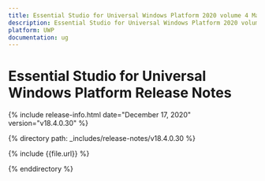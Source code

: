 ```yaml
---
title: Essential Studio for Universal Windows Platform 2020 volume 4 Main Release Release Notes  
description: Essential Studio for Universal Windows Platform 2020 volume 4 Main Release Release Notes  
platform: UWP
documentation: ug
---
```


# Essential Studio for Universal Windows Platform  Release Notes  

{% include release-info.html date="December 17, 2020"  version="v18.4.0.30" %} 


{% directory path: _includes/release-notes/v18.4.0.30 %}

{% include {{file.url}} %}

{% enddirectory %}